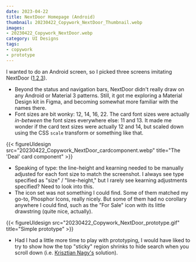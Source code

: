 ```yaml
---
date: 2023-04-22
title: NextDoor Homepage (Android)
thumbnail: 20230422_Copywork_NextDoor_Thumbnail.webp
images:
- 20230422_Copywork_NextDoor.webp
category: UI Designs
tags:
- copywork
- prototype
---
```


I wanted to do an Android screen, so I picked three screens imitating NextDoor ([1](https://mobbin.com/screens/1c73f803-7c9e-4d3b-b08d-5c2ba1395171),[2](https://mobbin.com/screens/b5f45ac2-a082-4542-8a89-5176623d1cb4),[3](https://mobbin.com/screens/1df034ab-675e-456a-9dab-475535635692)).

* Beyond the status and navigation bars, NextDoor didn't really draw on any Android or Material 3 patterns. Still, it got me exploring a Material Design kit in Figma, and becoming somewhat more familiar with the names there.
* Font sizes are bit wonky: 12, 14, 16, 22. The card font sizes were actually _in-between_ the font sizes everywhere else: 11 and 13. It made me wonder if the card text sizes were actually 12 and 14, but scaled down using the CSS `scale` transform or something like that.

{{< figureUIdesign 
    src="20230422_Copywork_NextDoor_cardcomponent.webp" 
    title="The 'Deal' card component" >}}

* Speaking of type: the line-height and kearning needed to be manually adjusted for each font size to match the screenshot. I always see type specified as "size" / "line-height," but I rarely see kearning adjustments specified? Need to look into this.
* The icon set was not something I could find. Some of them matched my go-to, Phosphor Icons, really nicely. But some of them had no corollary anywhere I could find, such as the "For Sale" icon with its little drawstring (quite nice, actually).
<!-- * Clip Content note -->
<!-- Colors -->
<!-- Spacing -->

{{< figureUIdesign 
    src="20230422_Copywork_NextDoor_prototype.gif" 
    title="Simple prototype" >}}

* Had I had a little more time to play with prototyping, I would have liked to try to show how the top "sticky" region shrinks to hide search when you scroll down (i.e. [Krisztian Nagy's](https://www.figma.com/community/file/1022835635343164608) solution).